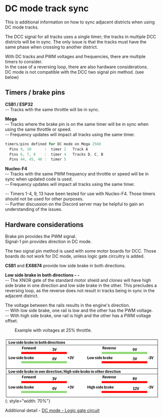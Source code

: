 # DC mode track sync

This is additional information on how to sync adjacent districts when using DC mode tracks.

The DCC signal for all tracks uses a single timer; the tracks in multiple DCC districts will be in sync.  The only issue is that the tracks must have the same phase when crossing to another district.

With DC tracks and PWM voltages and frequencies, there are multiple timers to consider.  
In the case of a reversing loop, there are also hardware considerations.  
DC mode is not compatible with the DCC two signal pin method. (see below)  

## Timers / brake pins

**CSB1 / ESP32**  
 -- Tracks with the same throttle will be in sync.  

**Mega**  
 -- Tracks where the brake pin is on the same timer will be in sync when using the same throttle or speed.  
 -- Frequency updates will impact all tracks using the same timer.

```cpp
timers/pins defined for DC mode on Mega 2560
  Pins 9, 10      :  timer 2   Track A
  Pins 6, 7, 8    :  timer 4   Tracks D, C, B
  Pins 44, 45, 46 :  timer 5
```

**Nucleo-F4**  
 -- Tracks with the same PWM frequency and throttle or speed will be in sync when updated code is used.  
 -- Frequency updates will impact all tracks using the same timer.

 -- Timers 1-4, 9, 13 have been tested for use with Nucleo-F4.  Those timers should not be used for other purposes.  
 -- Further discussion on the Discord server may be helpful to gain an understanding of the issues.

## Hardware considerations

Brake pin provides the PWM signal.  
Signal-1 pin provides direction in DC mode.  

The two signal pin method is used with some motor boards for DCC.  Those boards do not work for DC mode, unless logic gate circuitry is added.

**CSB1** and **EX8874** provide low side brake in both directions.

**Low side brake in both directions - -**  
 -- The XNOR gate of the standard motor shield and clones will have high side brake in one direction and low side brake in the other.  This precludes a reversing loop, as the reverse does not result in tracks being in sync in the adjacent district.  

The voltage between the rails results in the engine's direction.  
 -- With low side brake, one rail is low and the other has the PWM voltage.  
 -- With high side brake, one rail is high and the other has a PWM voltage offset.    

 &nbsp; &nbsp; &nbsp; &nbsp; Example with voltages at 25% throttle.  
 &nbsp; &nbsp; &nbsp; &nbsp; ![TrackManager ED](/_static/images/trackmanager/low-side-brake.png){: style="width: 70%"}  

Additional detail  -  [DC mode - Logic gate circuit](./dc-mode-logic.md)  
